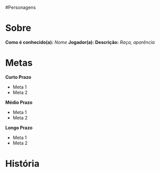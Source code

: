 #Personagens
# Sobre
**Como é conhecido(a):**  *Nome*
**Jogador(a):**
**Descrição:** *Raça, aparência*

# Metas
**Curto Prazo**
- Meta 1
- Meta 2

**Médio Prazo**
- Meta 1
- Meta 2

 **Longo Prazo**
- Meta 1
- Meta 2

# História
